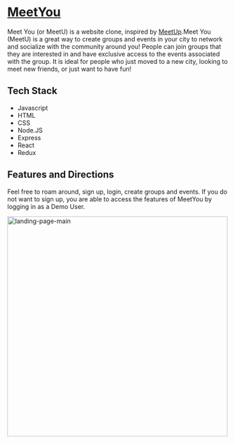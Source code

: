 # [MeetYou](https://meet-you.onrender.com)

Meet You (or MeetU) is a website clone, inspired by [MeetUp](https://www.meetup.com/).Meet You (MeetU) is a great way to create groups and events in your city to network and socialize with the community around you! People can join groups that they are interested in and have exclusive access to the events associated with the group. It is ideal for people who just moved to a new city, looking to meet new friends, or just want to have fun!

## Tech Stack
- Javascript
- HTML
- CSS
- Node.JS
- Express
- React
- Redux

## Features and Directions
Feel free to roam around, sign up, login, create groups and events. If you do not want to sign up, you are able to access the features of MeetYou by logging in as a Demo User.



<img width="502" alt="landing-page-main" src="https://github.com/sophie97yang/MeetYou/assets/129304831/94f956cd-f995-4643-84bf-6ff9be700696">
